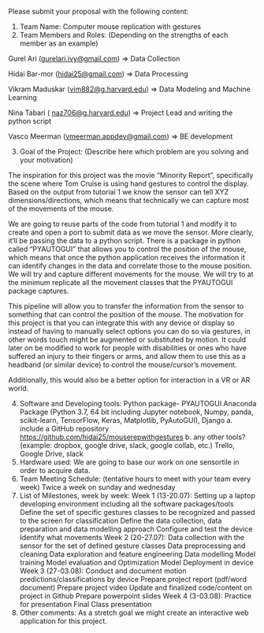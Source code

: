 Please submit your proposal with the following content:
1. Team Name:
Computer mouse replication with gestures
2. Team Members and Roles: (Depending on the strengths of each member as an example)

Gurel Ari (gurelari.ivy@gmail.com) => Data Collection

Hidai Bar-mor (hidai25@gmail.com) => Data Processing

Vikram Maduskar (vim882@g.harvard.edu) => Data Modeling and Machine Learning

Nina Tabari ( naz706@g.harvard.edu) => Project Lead and writing the python script

Vasco Meerman (vmeerman.appdev@gmail.com) => BE development  

3. Goal of the Project: (Describe here which problem are you solving and your motivation)

The inspiration for this project was the movie “Minority Report”, specifically the scene where Tom Cruise is using hand gestures to control the display.
Based on the output from tutorial 1 we know the sensor can tell XYZ dimensions/directions, which means that technically we can capture most of the movements of the mouse.

We are going to reuse parts of the code from tutorial 1 and modify it to create and open a port to submit data as we move the sensor. More clearly, it’ll be passing the data to a python script. There is a package in python called “PYAUTOGUI” that allows you to control the position of the mouse, which means that once the python application receives the information it can identify changes in the data and correlate those to the mouse position. We will try and capture different movements for the mouse. We will try to at the minimum replicate all the movement classes that the PYAUTOGUI package captures.

This pipeline will allow you to transfer the information from the sensor to something that can control the position of the mouse. The motivation for this project is that you can integrate this with any device or display so instead of having to manually select options you can do so via gestures, in other words touch might be augmented or substituted by motion. It could later on be modified to work for people with disabilities or ones who have suffered an injury to their fingers or arms, and allow them to use this as a headband (or similar device) to control the mouse/cursor’s movement.

Additionally, this would also be a better option for interaction in a VR or AR world.


4. Software and Developing tools:
Python package- PYAUTOGUI
Anaconda Package (Python 3.7, 64 bit including Jupyter notebook, Numpy, panda, scikit-learn, TensorFlow, Keras, Matplotlib, PyAutoGUI), Django
a. include a GitHub repository
https://github.com/hidai25/mouserepwithgestures
b. any other tools? (example: dropbox, google drive, slack, google collab, etc.)
Trello, Google Drive, slack
5. Hardware used:
We are going to base our work on one sensortile in order to acquire data.
6. Team Meeting Schedule: (tentative hours to meet with your team every week)
Twice a week on sunday and wednesday
7. List of Milestones, week by week:
Week 1 (13-20.07):
Setting up a laptop developing environment including all the software packages/tools
Define the set of specific gestures classes to be recognized and passed to the screen for classification
Define the data collection, data preparation and data modelling approach
Configure and test the device
Identify what movements
Week 2 (20-27.07):
Data collection with the sensor for the set of defined gesture classes
Data preprocessing and cleaning
Data exploration and feature engineering
Data modelling
Model training
Model evaluation and Optimization
Model Deployment in device
Week 3 (27-03.08):
Conduct and document motion predictions/classifications by device
Prepare project report (pdf/word document)
Prepare project video
Update and finalized code/content on project in Github
Prepare powerpoint slides
Week 4 (3-03.08):
Practice for presentation
Final Class presentation
8. Other comments:
As a stretch goal we might create an interactive web application for this project.
